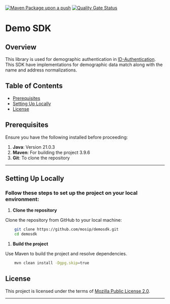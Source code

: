 [![Maven Package upon a push](https://github.com/mosip/demosdk/actions/workflows/push_trigger.yml/badge.svg?branch=release-1.3.0)](https://github.com/mosip/demosdk/actions/workflows/push_trigger.yml)
[![Quality Gate Status](https://sonarcloud.io/api/project_badges/measure?branch=release-1.3.0&project=mosip_biometrics-util&id=mosip_demosdk&metric=alert_status)](https://sonarcloud.io/dashboard?id=mosip_demosdk)

# Demo SDK

## Overview
This library is used for demographic authentication in [ID-Authentication](https://github.com/mosip/id-authentication/tree/master/authentication). This SDK have implementations for demographic data match along with the name and address normalizations.

## Table of Contents

- [Prerequisites](#prerequisites)
- [Setting Up Locally](#setting-up-locally)
- [License](#license)

## Prerequisites

Ensure you have the following installed before proceeding:

1. **Java**: Version 21.0.3
2. **Maven**: For building the project 3.9.6
3. **Git**: To clone the repository

---

## Setting Up Locally

### Follow these steps to set up the project on your local environment:

1. **Clone the repository**

Clone the repository from GitHub to your local machine:

```bash
	git clone https://github.com/mosip/demosdk.git
	cd demosdk
```

1. **Build the project**

Use Maven to build the project and resolve dependencies.

```bash
	mvn clean install -Dgpg.skip=true
```

## License
This project is licensed under the terms of [Mozilla Public License 2.0](LICENSE).

---
